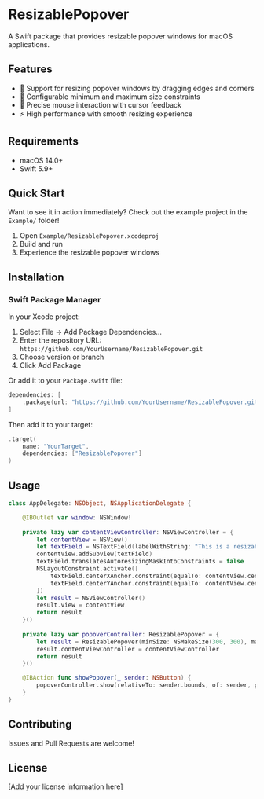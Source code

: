 # ResizablePopover

A Swift package that provides resizable popover windows for macOS applications.

## Features

- 🔄 Support for resizing popover windows by dragging edges and corners
- 📏 Configurable minimum and maximum size constraints
- 🎯 Precise mouse interaction with cursor feedback
- ⚡ High performance with smooth resizing experience

## Requirements

- macOS 14.0+
- Swift 5.9+

## Quick Start

Want to see it in action immediately? Check out the example project in the `Example/` folder!

1. Open `Example/ResizablePopover.xcodeproj`
2. Build and run
3. Experience the resizable popover windows

## Installation

### Swift Package Manager

In your Xcode project:

1. Select File → Add Package Dependencies...
2. Enter the repository URL: `https://github.com/YourUsername/ResizablePopover.git`
3. Choose version or branch
4. Click Add Package

Or add it to your `Package.swift` file:

```swift
dependencies: [
    .package(url: "https://github.com/YourUsername/ResizablePopover.git", from: "1.0.0")
]
```

Then add it to your target:

```swift
.target(
    name: "YourTarget",
    dependencies: ["ResizablePopover"]
)
```

## Usage

```swift
class AppDelegate: NSObject, NSApplicationDelegate {

    @IBOutlet var window: NSWindow!
    
    private lazy var contentViewController: NSViewController = {
        let contentView = NSView()
        let textField = NSTextField(labelWithString: "This is a resizable popover example.")
        contentView.addSubview(textField)
        textField.translatesAutoresizingMaskIntoConstraints = false
        NSLayoutConstraint.activate([
            textField.centerXAnchor.constraint(equalTo: contentView.centerXAnchor),
            textField.centerYAnchor.constraint(equalTo: contentView.centerYAnchor)
        ])
        let result = NSViewController()
        result.view = contentView
        return result
    }()
    
    private lazy var popoverController: ResizablePopover = {
        let result = ResizablePopover(minSize: NSMakeSize(300, 300), maxSize: NSMakeSize(600, 600))
        result.contentViewController = contentViewController
        return result
    }()

    @IBAction func showPopover(_ sender: NSButton) {
        popoverController.show(relativeTo: sender.bounds, of: sender, preferredEdge: .maxY)
    }
}

```

## Contributing

Issues and Pull Requests are welcome!

## License

[Add your license information here] 
